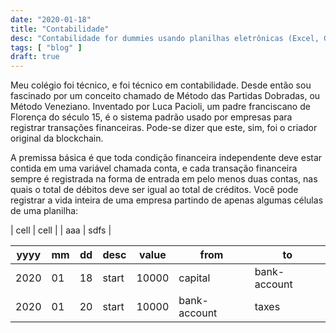 ```yaml
---
date: "2020-01-18"
title: "Contabilidade"
desc: "Contabilidade for dummies usando planilhas eletrônicas (Excel, Google Sheets)."
tags: [ "blog" ]
draft: true
---
```

Meu colégio foi técnico, e foi técnico em contabilidade. Desde então sou fascinado por um conceito chamado de Método das Partidas Dobradas, ou Método Veneziano. Inventado por Luca Pacioli, um padre franciscano de Florença do século 15, é o sistema padrão usado por empresas para registrar transações financeiras. Pode-se dizer que este, sim, foi o criador original da blockchain.

A premissa básica é que toda condição financeira independente deve estar contida em uma variável chamada conta, e cada transação financeira sempre é registrada na forma de entrada em pelo menos duas contas, nas quais o total de débitos deve ser igual ao total de créditos. Você pode registrar a vida inteira de uma empresa partindo de apenas algumas células de uma planilha:

| cell | cell |
| aaa | sdfs |

 yyyy | mm | dd | desc                                  | value      | from              | to               |
 ---- | -- | -- | ------------------------------------- | ---------- | ----------------- | ---------------- |
 2020 | 01 | 18 | start                                 | 10000      | capital           | bank-account     |
 2020 | 01 | 20 | start                                 | 10000      | bank-account      | taxes            |
